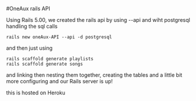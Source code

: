 #OneAux rails API

Using Rails 5.00, we created the rails api by using --api  and wiht postgresql handling the sql calls
```
rails new oneAux-API --api -d postgresql
```
and then just using 
```
rails scaffold generate playlists
rails scaffold generate songs 
```
and linking then nesting them together, creating the tables and a little bit more configuring and our Rails server is up!

this is hosted on Heroku
